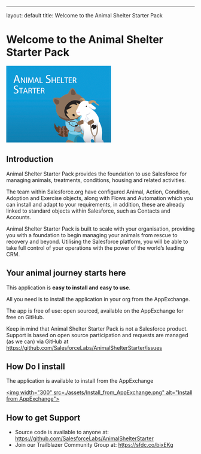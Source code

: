 ---
layout: default
title: Welcome to the Animal Shelter Starter Pack

# Welcome to the Animal Shelter Starter Pack

![Animal Shelter Starter Logo](./images/Animal_Shelter_Starter.png)

## Introduction

Animal Shelter Starter Pack provides the foundation to use Salesforce for managing animals, treatments, conditions, housing and related activities.

The team within Salesforce.org have configured Animal, Action, Condition, Adoption and Exercise objects, along with Flows and Automation which you can install and adapt to your requirements, in addition, these are already linked to standard objects within Salesforce, such as Contacts and Accounts.

Animal Shelter Starter Pack is built to scale with your organisation, providing you with a foundation to begin managing your animals from rescue to recovery and beyond. Utilising the Salesforce platform, you will be able to take full control of your operations with the power of the world’s leading CRM.

## Your animal journey starts here

This application is **easy to install and easy to use**.
 
All you need is to install the application in your org from the AppExchange.

The app is free of use: open sourced, available on the AppExchange for free on GitHub.

Keep in mind that Animal Shelter Starter Pack is not a Salesforce product.  Support is based on open source participation and requests are managed (as we can) via GitHub at https://github.com/SalesforceLabs/AnimalShelterStarter/issues

## How Do I install
The application is available to install from the AppExchange

<a href="https://sfdc.co/btyOTa" target="_blank"><img width="300" src=./assets/Install_from_AppExchange.png" alt="Install from AppExchange"></a><br/>

## How to get Support

- Source code is available to anyone at: https://github.com/SalesforceLabs/AnimalShelterStarter
- Join our Trailblazer Community Group at: https://sfdc.co/bixEKg




